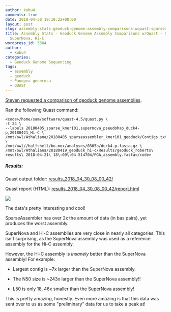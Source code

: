 ```yaml
---
author: kubu4
comments: true
date: 2018-04-30 19:19:22+00:00
layout: post
slug: assembly-stats-geoduck-genome-assembly-comparisons-wquast-sparseassembler-supernova-hi-c
title: Assembly Stats - Geoduck Genome Assembly Comparisons w/Quast - SparseAssembler,
  SuperNova, Hi-C
wordpress_id: 3304
author:
  - kubu4
categories:
  - Geoduck Genome Sequencing
tags:
  - assembly
  - geoduck
  - Panopea generosa
  - QUAST
---
```


[Steven requested a comparison of geoduck genome assemblies](httpss://github.com/RobertsLab/resources/issues/235).

Ran the following Quast command:


    
    <code>/home/sam/software/quast-4.5/quast.py \
    -t 24 \
    --labels 20180405_sparse_kmer101,supernova_pseudohap_duck4-p,20180421_Hi-C \
    /mnt/owl/Athaliana/20180405_sparseassembler_kmer101_geoduck/Contigs.txt \
    /mnt/owl//halfshell/bu-mox/analyses/0305b/duck4-p.fasta.gz \
    /mnt/owl/Athaliana/20180419_geoduck_hi-c/Results/geoduck_roberts\ results\ 2018-04-21\ 18\:09\:04.514704/PGA_assembly.fasta</code>





##### Results:



Quast output folder: [results_2018_04_30_08_00_42/](https://owl.fish.washington.edu/Athaliana/quast_results/results_2018_04_30_08_00_42/)

Quast report (HTML): [results_2018_04_30_08_00_42/report.html](https://owl.fish.washington.edu/Athaliana/quast_results/results_2018_04_30_08_00_42/report.html)

![](https://owl.fish.washington.edu/Athaliana/20180430_quast_sparse_sn_pga_comparison.png)

The data's pretty interesting and cool!

SparseAssembler has over 2x the amount of data (in bas pairs), yet produces the worst assembly.

SuperNova and Hi-C assemblies are very close in nearly all categories. This isn't surprising, as the SuperNova assembly was used as a reference assembly for the Hi-C assembly.

However, the Hi-C assembly is _insanely_ better than the SuperNova assembly! For example:





  * Largest contig is ~7x larger than the SuperNova assembly.


  * The N50 size is ~243x larger than the SuperNova assembly!!


  * L50 is only 18, 46x smaller than the SuperNova assembly!



This is pretty amazing, honestly. Even more amazing is that this data was sent over to us as some "preliminary" data for us to take a peak at!
